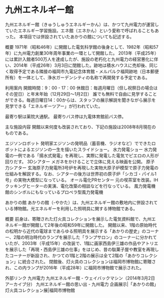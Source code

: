 # 九州エネルギー館

九州エネルギー館（きゅうしゅうエネルギーかん）は、かつて九州電力が運営していたエネルギー学習施設。エネ館（エネかん）という愛称で呼ばれることもあった。
本項目では併設されていたあかりの館についても記述する。

概要
1971年（昭和46年）に開館した電気科学館の後身として、1982年（昭和57年）に九州電力創業30年周年事業の一環として開館した。
2013年（平成25年）には累計入館者500万人を達成したが、施設の老朽化と九州電力の経営悪化に伴い、2014年（平成26年）3月3日に閉館した。跡地は積水ハウスに売却後、同じく取得予定である隣接の福岡市九電記念体育館・メルパルク福岡跡地（日本郵便所有）を一体として、浄水ガーデンシティの名称で再開発する予定である。

利用案内
開館時間：9：00 - 17：00
休館日：毎週月曜日（但し祝祭日の場合はその翌日）と年末年始（12月29日～1月2日）
誰でも無料で自由に見学することができる。毎週日曜日14：00からは、スタッフの展示解説を聞きながら展示を見学できる「エネルギーツアー」が行われていた。

最寄り駅は薬院大通駅。
最寄りバス停は九電体育館前バス停。

主な施設内容
開館以来何度も改装されており、下記の施設は2008年8月現在のものである。

エジソンロボット
発明家エジソンの発明品（蓄音機、ラジオなど）でできたロボットによるエジソンの一生を描いたスライドショー。
水力発電ショー
水力発電の一例である「揚水式発電」を再現し、実際に発電した電気でピエロの人形が回りだす。
3Dシアター
メガネをかけることで立体に見える映画を公開。
原子力シアター
玄海原子力発電所3号炉を再現した実物大原子炉模型で原子力発電の仕組みを解説する。なお、シアターの後方は世界初の原子炉「シカゴ・パイル1号」の実物大模型になっている。
オール電化PRセンター
元の喫茶室を改装。IHクッキングヒーターの実演、電化改築の相談などを行なっている。
風力発電機
館のシンボルにもなっているプロペラ型風力発電機

あかりの館
あかりの館（-やかた）は、九州エネルギー館の敷地内に併設されている博物館。光エネルギーを利用した照明具に関する博物館である。

概要
前身は、寄贈された灯火具コレクションを展示した電気資料館で、九州エネルギー館が開館して2年後の昭和59年に開館した。
開館以来、1階の原始時代の松明から近代の電球まであらゆる照明具を展示する「あかりの歴史」のコーナー、2階の明治時代のランプを展示した「ランプサロン」のコーナーに分かれていたが、2003年（平成15年）の改装で、1階に画家西島伊三雄の作品やアトリエを展示した「再現・西島伊三雄の仕事」をはじめ、昔の駄菓子屋や教室を再現したコーナーが新設され、かつての1階と2階の展示は全て2階の「あかりコレクション」に統合された。
閉館後、灯火具のコレクションは福岡市博物館に寄贈され、この内ランプが2016年（平成28年）に福岡市博物館で展示された。

外部リンク
九州電力 九州エネルギー館 - ウェイバックマシン（2014年3月2日アーカイブ分）
九州エネルギー館の思い出 - 九州電力
企画展示|「あかりの館」灯火具コレクション展|福岡市博物館